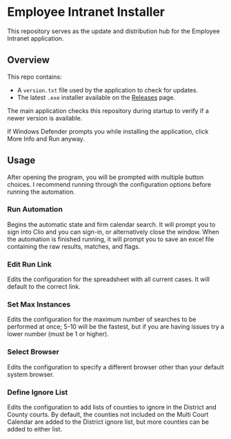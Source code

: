 # Employee Intranet Installer

This repository serves as the update and distribution hub for the Employee Intranet application.

## Overview

This repo contains:

- A `version.txt` file used by the application to check for updates.
- The latest `.exe` installer available on the [Releases](https://github.com/hjliss0628/employee-intranet/releases) page.

The main application checks this repository during startup to verify if a newer version is available.

If Windows Defender prompts you while installing the application, click More Info and Run anyway.

## Usage

After opening the program, you will be prompted with multiple button choices. I recommend running through the configuration options before running the automation.

### Run Automation

Begins the automatic state and firm calendar search. It will prompt you to sign into Clio and you can sign-in, or alternatively close the window.
When the automation is finished running, it will prompt you to save an excel file containing the raw results, matches, and flags.

### Edit Run Link

Edits the configuration for the spreadsheet with all current cases. It will default to the correct link.

### Set Max Instances

Edits the configuration for the maximum number of searches to be performed at once; 5-10 will be the fastest, but if you are having issues try a lower number (must be 1 or higher).

### Select Browser

Edits the configuration to specify a different browser other than your default system browser.

### Define Ignore List

Edits the configuration to add lists of counties to ignore in the District and County courts. By default, the counties not included on the Multi Court Calendar are added to the District ignore list, but more counties can be added to either list.
